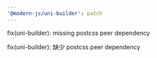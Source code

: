 ```yaml
---
'@modern-js/uni-builder': patch
---
```


fix(uni-builder): missing postcss peer dependency

fix(uni-builder): 缺少 postcss peer dependency
